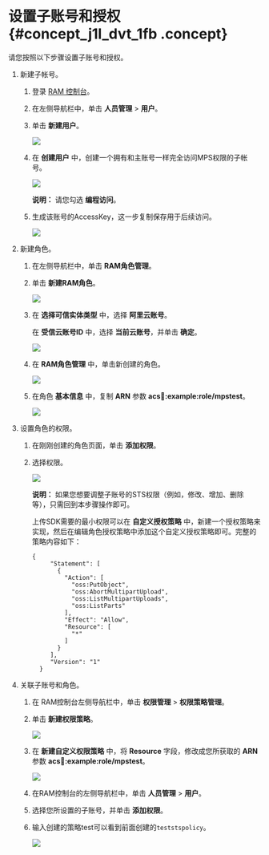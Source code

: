 # 设置子账号和授权 {#concept_j1l_dvt_1fb .concept}

请您按照以下步骤设置子账号和授权。

1.  新建子帐号。
    1.  登录 [RAM 控制台](https://ram.console.aliyun.com/#/overview)。
    2.  在左侧导航栏中，单击 **人员管理** \> **用户**。
    3.  单击 **新建用户**。

        ![](http://static-aliyun-doc.oss-cn-hangzhou.aliyuncs.com/assets/img/11386/155287904738142_zh-CN.png)

    4.  在 **创建用户** 中，创建一个拥有和主账号一样完全访问MPS权限的子帐号。

        ![](http://static-aliyun-doc.oss-cn-hangzhou.aliyuncs.com/assets/img/11386/155287904738144_zh-CN.png)

        **说明：** 请您勾选 **编程访问**。

    5.  生成该账号的AccessKey，这一步复制保存用于后续访问。

        ![](http://static-aliyun-doc.oss-cn-hangzhou.aliyuncs.com/assets/img/11386/155287904738167_zh-CN.png)

2.  新建角色。
    1.  在左侧导航栏中，单击 **RAM角色管理**。
    2.  单击 **新建RAM角色**。

        ![](http://static-aliyun-doc.oss-cn-hangzhou.aliyuncs.com/assets/img/11386/155287904738200_zh-CN.png)

    3.  在 **选择可信实体类型** 中，选择 **阿里云账号**。

        在 **受信云账号ID** 中，选择 **当前云账号**，并单击 **确定**。

        ![](http://static-aliyun-doc.oss-cn-hangzhou.aliyuncs.com/assets/img/11386/155287904738201_zh-CN.png)

    4.  在 **RAM角色管理** 中，单击新创建的角色。

        ![](http://static-aliyun-doc.oss-cn-hangzhou.aliyuncs.com/assets/img/11386/155287904738216_zh-CN.png)

    5.  在角色 **基本信息** 中，复制 **ARN** 参数 **acs:ram::example:role/mpstest**。

        ![](http://static-aliyun-doc.oss-cn-hangzhou.aliyuncs.com/assets/img/11386/155287904738202_zh-CN.png)

3.  设置角色的权限。
    1.  在刚刚创建的角色页面，单击 **添加权限**。
    2.  选择权限。

        ![](http://static-aliyun-doc.oss-cn-hangzhou.aliyuncs.com/assets/img/11386/155287904738204_zh-CN.png)

        **说明：** 如果您想要调整子账号的STS权限（例如，修改、增加、删除等），只需回到本步骤操作即可。

        上传SDK需要的最小权限可以在 **自定义授权策略** 中，新建一个授权策略来实现，然后在编辑角色授权策略中添加这个自定义授权策略即可。完整的策略内容如下：

        ```
        {
             "Statement": [
               {
                 "Action": [
                   "oss:PutObject",
                   "oss:AbortMultipartUpload",
                   "oss:ListMultipartUploads",
                   "oss:ListParts"
                 ],
                 "Effect": "Allow",
                 "Resource": [
                   "*"
                 ]
               }
             ],
             "Version": "1"
          }
        ```

4.  关联子账号和角色。
    1.  在 RAM控制台左侧导航栏中，单击 **权限管理** \> **权限策略管理**。
    2.  单击 **新建权限策略**。

        ![](http://static-aliyun-doc.oss-cn-hangzhou.aliyuncs.com/assets/img/11386/155287904738208_zh-CN.png)

    3.  在 **新建自定义权限策略** 中，将 **Resource** 字段，修改成您所获取的 **ARN** 参数 **acs:ram::example:role/mpstest**。

        ![](http://static-aliyun-doc.oss-cn-hangzhou.aliyuncs.com/assets/img/11386/155287904738218_zh-CN.png)

    4.  在RAM控制台的左侧导航栏中，单击 **人员管理** \> **用户**。
    5.  选择您所设置的子账号，并单击 **添加权限**。
    6.  输入创建的策略test可以看到前面创建的`teststspolicy`。

        ![](http://static-aliyun-doc.oss-cn-hangzhou.aliyuncs.com/assets/img/11386/155287904838232_zh-CN.png)


